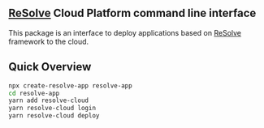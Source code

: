 ## [ReSolve](https://github.com/reimagined/resolve) Cloud Platform command line interface

This package is an interface to deploy applications based on [ReSolve](https://github.com/reimagined/resolve) framework to the cloud.

## Quick Overview

```sh
npx create-resolve-app resolve-app
cd resolve-app
yarn add resolve-cloud
yarn resolve-cloud login
yarn resolve-cloud deploy
```
